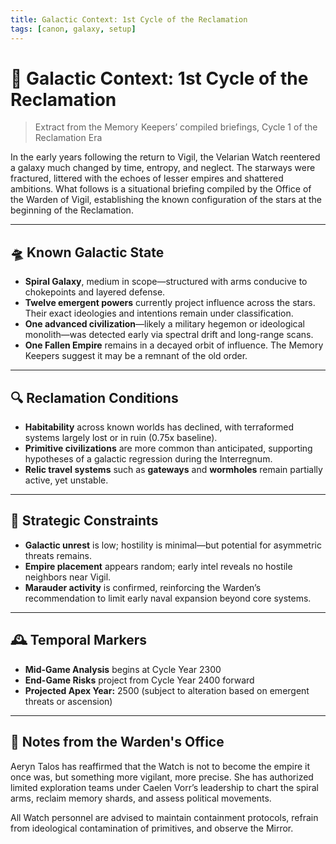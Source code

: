 ```yaml
---
title: Galactic Context: 1st Cycle of the Reclamation
tags: [canon, galaxy, setup]
---
```


# 🌌 Galactic Context: 1st Cycle of the Reclamation

> Extract from the Memory Keepers’ compiled briefings, Cycle 1 of the Reclamation Era

In the early years following the return to Vigil, the Velarian Watch reentered a galaxy much changed by time, entropy, and neglect. The starways were fractured, littered with the echoes of lesser empires and shattered ambitions. What follows is a situational briefing compiled by the Office of the Warden of Vigil, establishing the known configuration of the stars at the beginning of the Reclamation.

---

## 🛸 Known Galactic State

- **Spiral Galaxy**, medium in scope—structured with arms conducive to chokepoints and layered defense.
- **Twelve emergent powers** currently project influence across the stars. Their exact ideologies and intentions remain under classification.
- **One advanced civilization**—likely a military hegemon or ideological monolith—was detected early via spectral drift and long-range scans.
- **One Fallen Empire** remains in a decayed orbit of influence. The Memory Keepers suggest it may be a remnant of the old order.

---

## 🔍 Reclamation Conditions

- **Habitability** across known worlds has declined, with terraformed systems largely lost or in ruin (0.75x baseline).
- **Primitive civilizations** are more common than anticipated, supporting hypotheses of a galactic regression during the Interregnum.
- **Relic travel systems** such as **gateways** and **wormholes** remain partially active, yet unstable.

---

## 📜 Strategic Constraints

- **Galactic unrest** is low; hostility is minimal—but potential for asymmetric threats remains.
- **Empire placement** appears random; early intel reveals no hostile neighbors near Vigil.
- **Marauder activity** is confirmed, reinforcing the Warden’s recommendation to limit early naval expansion beyond core systems.

---

## 🕰 Temporal Markers

- **Mid-Game Analysis** begins at Cycle Year 2300
- **End-Game Risks** project from Cycle Year 2400 forward
- **Projected Apex Year:** 2500 (subject to alteration based on emergent threats or ascension)

---

## 🧭 Notes from the Warden's Office

Aeryn Talos has reaffirmed that the Watch is not to become the empire it once was, but something more vigilant, more precise. She has authorized limited exploration teams under Caelen Vorr’s leadership to chart the spiral arms, reclaim memory shards, and assess political movements.

All Watch personnel are advised to maintain containment protocols, refrain from ideological contamination of primitives, and observe the Mirror.

